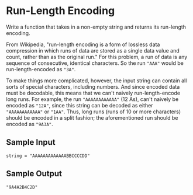 # Run-Length Encoding
Write a function that takes in a non-empty string and returns its run-length encoding.

From Wikipedia, "run-length encoding is a form of lossless data compression in which runs of data are stored as a single data value and count, rather than as the original run." For this problem, a run of data is any sequence of consecutive, identical characters. So the run ```"AAA"``` would be run-length-encoded as ```"3A"```.

To make things more complicated, however, the input string can contain all sorts of special characters, including numbers. And since encoded data must be decodable, this means that we can't naively run-length-encode long runs. For example, the run ```"AAAAAAAAAAAA"``` (12 As), can't naively be encoded as ```"12A"```, since this string can be decoded as either ```"AAAAAAAAAAAA"``` or ```"1AA"```. Thus, long runs (runs of 10 or more characters) should be encoded in a split fashion; the aforementioned run should be encoded as ```"9A3A"```.

## Sample Input
```
string = "AAAAAAAAAAAAABBCCCCDD"
```
## Sample Output
```
"9A4A2B4C2D"
```

